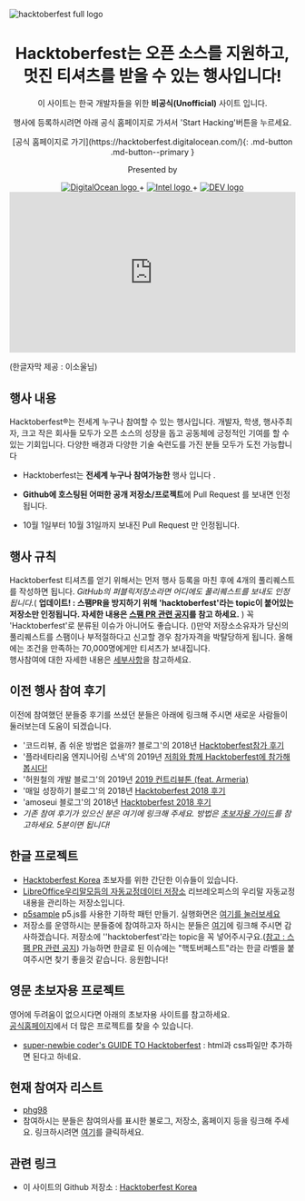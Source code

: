 ![hacktoberfest full logo](https://hacktoberfest.digitalocean.com/assets/HF-full-logo-b05d5eb32b3f3ecc9b2240526104cf4da3187b8b61963dd9042fdc2536e4a76c.svg)

<center>
   <h1> Hacktoberfest는 오픈 소스를 지원하고, <br/> 멋진 티셔츠를 받을 수 있는 행사입니다! </h1>
   <p> 이 사이트는 한국 개발자들을 위한 <b>비공식(Unofficial)</b> 사이트 입니다. </p>
   <p> 행사에 등록하시려면 아래 공식 홈페이지로 가셔서 'Start Hacking'버튼을 누르세요. </p>
   [공식 홈페이지로 가기](https://hacktoberfest.digitalocean.com/){: .md-button .md-button--primary }
   <div class="presented-by">
      <p>Presented by</p>
      <a href="https://www.digitalocean.com">
      <img alt="DigitalOcean logo" class="header-do-logo" src="https://hacktoberfest.digitalocean.com/assets/DO-light-logo-fdb58b299fac857103d1466318e6936c1389094134ea35ae1b98c91a1be87d48.svg">
      </a> + 
      <a href="https://hacktoberfest.digitalocean.com/intel.pdf" download="">
      <img alt="Intel logo" class="header-intel-logo" src="https://hacktoberfest.digitalocean.com/assets/intel-light-logo-6203fc1df6b42f669b34fb3a0e2bdeeb30c97746ba731194e2a15adb7799ac08.svg">
      </a> + 
      <a href="https://github.com/forem/forem">
      <img alt="DEV logo" class="header-dev-logo" src="https://hacktoberfest.digitalocean.com/assets/dev-light-logo-f97e147f20a5643bafada9325ffc0c858c2372dc770113a30db9b1ebac4d66af.svg">
      </a>
   </div>
</center>

<style>.embed-container { position: relative; padding-bottom: 56.25%; height: 0; overflow: hidden; max-width: 100%; height: auto; } .embed-container iframe, .embed-container object, .embed-container embed { position: absolute; top: 0; left: 0; width: 100%; height: 100%; }</style><div class='embed-container'><iframe src='https://www.youtube.com/embed/b_0rjUNK5zY' frameborder='0' allowfullscreen></iframe></div>
<p>(한글자막 제공 : 이소울님)</p> 

## 행사 내용

Hacktoberfest®는 전세계 누구나 참여할 수 있는 행사입니다. 개발자, 학생, 행사주최자, 크고 작은 회사들 모두가 오픈 소스의 성장을 돕고 공동체에 긍정적인 기여를 할 수 있는 기회입니다. 다양한 배경과 다양한 기술 숙련도를 가진 분들 모두가 도전 가능합니다

- Hacktoberfest는 **전세계 누구나 참여가능한** 행사 입니다 .

- **Github에 호스팅된 어떠한 공개 저장소/프로젝트**에 Pull Request 를 보내면 인정됩니다.

- 10월 1일부터 10월 31일까지 보내진 Pull Request 만 인정됩니다.

## 행사 규칙
Hacktoberfest 티셔츠를 얻기 위해서는 먼저 행사 등록을 마친 후에 4개의 풀리퀘스트를 작성하면 됩니다. _GitHub의 퍼블릭저장소라면 어디에도 풀리퀘스트를 보내도 인정됩니다._( **업데이트! : 스팸PR을 방지하기 위해 'hacktoberfest'라는 topic이 붙어있는 저장소만 인정됩니다. 자세한 내용은 [스팸 PR 관련 공지](https://www.hacktoberfestkorea.com/hacktoberfest_spam_update/)를 참고 하세요.** ) 꼭 'Hacktoberfest'로 분류된 이슈가 아니어도 좋습니다. ()만약 저장소소유자가 당신의 풀리퀘스트를 스팸이나 부적절하다고 신고할 경우 참가자격을 박탈당하게 됩니다. 올해에는 조건을 만족하는 70,000명에게만 티셔츠가 보내집니다.  
행사참여에 대한 자세한 내용은 [세부사항](https://hacktoberfest.digitalocean.com/details)을 참고하세요.

## 이전 행사 참여 후기

이전에 참여했던 분들중 후기를 쓰셨던 분들은 아래에 링크해 주시면 새로운 사람들이 둘러보는데 도움이 되겠습니다.

- '코드리뷰, 좀 쉬운 방법은 없을까? 블로그'의 2018년 [Hacktoberfest참가 후기](https://blog.naver.com/phg98/221374231575)
- '플라네타리움 엔지니어링 스낵'의 2019년 [저희와 함께 Hacktoberfest에 참가해봅시다!](https://snack.planetarium.dev/kor/2019/09/hacktoberfest/)
- '허원철의 개발 블로그'의 2019년 [2019 컨트리뷰톤 (feat. Armeria)](https://heowc.dev/2019/11/04/2019-contributon-feat-armeria/)
- '매일 성장하기 블로그'의 2018년 [Hacktoberfest 2018 후기](https://edykim.com/ko/post/hacktoberfest-2018/)
- 'amoseui 블로그'의 2018년 [Hacktoberfest 2018 후기](https://blog.amoseui.com/posts/hacktoberfest-2018)
- _기존 참여 후기가 있으신 분은 여기에 링크해 주세요. 방법은 [초보자용 가이드](beginners_guide.md)를 참고하세요. 5분이면 됩니다!_

## 한글 프로젝트

- [Hacktoberfest Korea](https://github.com/phg98/hacktoberfestkorea) 초보자를 위한 간단한 이슈들이 있습니다.
- [LibreOffice우리말모듬의 자동교정데이터 저장소](https://github.com/libreoffice-kr/autocorr_kr) 리브레오피스의 우리말 자동교정 내용을 관리하는 저장소입니다.
- [p5sample](https://github.com/phg98/phg98p5sample) p5.js를 사용한 기하학 패턴 만들기. 실행화면은 [여기를 눌러보세요](https://phg98.github.io/phg98p5sample/)
- 저장소를 운영하시는 분들중에 참여하고자 하시는 분들은 [여기](index.md)에 링크해 주시면 감사하겠습니다. 저장소에 ''hacktoberfest'라는 topic을 꼭 넣어주시구요.([참고 : 스팸 PR 관련 공지](https://www.hacktoberfestkorea.com/hacktoberfest_spam_update/)) 가능하면 한글로 된 이슈에는 "핵토버페스트"라는 한글 라벨을 붙여주시면 찾기 좋을것 같습니다. 응원합니다!

## 영문 초보자용 프로젝트

영어에 두려움이 없으시다면 아래의 초보자용 사이트를 참고하세요.  
[공식홈페이지](https://hacktoberfest.digitalocean.com/)에서 더 많은 프로젝트를 찾을 수 있습니다.

- [super-newbie coder's GUIDE TO Hacktoberfest](https://emmalearnscode.github.io/guide-to-HF/index.html) : html과 css파일만 추가하면 된다고 하네요.

## 현재 참여자 리스트 
- [phg98](https://blog.naver.com/phg98/222101443689)
- 참여하시는 분들은 참여의사를 표시한 불로그, 저장소, 홈페이지 등을 링크해 주세요. 링크하시려면 [여기](https://github.com/phg98/hacktoberfestkorea/edit/master/docs/index.md)를 클릭하세요.
<!-- 수정하신 후에는 아래에 Propose changes라는 녹색 버튼을 꾹 누르세요! -->
<!-- 그럼 뭔가 복잡한 화면이 나오는데 또 다시 'Create Pull Request'라는 녹색 버튼을 꾹 누르세요! -->
<!-- 그럼 더 복잡한 화면이 나오는데.. 또 다시 'Create Pull Request'라는 녹색 버튼을 꾹 누르세요! -->
<!-- 그럼 뭔가 더 해야할 것 같은 화면이 나오는데, 안해도 됩니다. 사이트관리자가 승인하면 게시되구요, 링크가 깨진다던지 문제가 있다면 연락이 옵니다. -->

## 관련 링크

- 이 사이트의 Github 저장소 : [Hacktoberfest Korea](https://github.com/phg98/hacktoberfestkorea)
